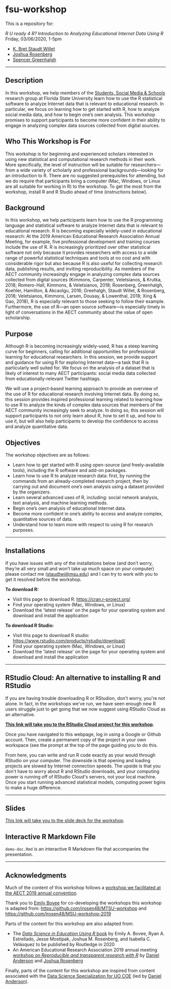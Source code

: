 # fsu-workshop

This is a repository for:

*R U ready 4 R? Introduction to Analyzing Educational Internet Data Using R*  
Friday, 03/06/2020, 1-5pm
* [K. Bret Staudt Willet](https://github.com/bretsw)
* [Joshua Rosenberg](https://github.com/jrosen48/)
* [Spencer Greenhalgh](https://github.com/greenhas)

---

## Description

In this workshop, we help members of the [Students, Social Media & Schools](https://studentssocialmediaschools.com/) research group at Florida State University learn how to use the R statistical software to analyze Internet data that is relevant to educational research. In particular, we focus on learning how to get started with R, how to analyze social media data, and how to begin one’s own analysis. This workshop promises to support participants to become more confident in their ability to engage in analyzing complex data sources collected from digital sources. 

## Who This Workshop is For

This workshop is for beginning and experienced scholars interested in using new statistical and computational research methods in their work. More specifically, the level of instruction will be suitable for researchers—from a wide variety of scholarly and professional backgrounds—looking for an introduction to R. There are no suggested prerequisites for attending, but we do require that participants bring a computer (Mac, Windows, or Linux are all suitable for working in R) to the workshop. To get the most from the workshop, install R and R Studio ahead of time (instructions below).

## Background

In this workshop, we help participants learn how to use the R programming language and statistical software to analyze Internet data that is relevant to educational research. R is becoming especially widely-used in educational research: At the 2019 American Educational Research Association Annual Meeting, for example, five professional development and training courses include the use of R. R is increasingly prioritized over other statistical software not only because it provides researchers with access to a wide range of powerful statistical techniques and tools at no cost and with considerable rigor but also because R is also useful for collecting research data, publishing results, and inviting reproducibility. As members of the AECT community increasingly engage in analyzing complex data sources collected from digital sources (Kimmons, Carpenter, Veletsianos, & Krutka, 2018; Romero-Hall, Kimmons, & Veletsianos, 2018; Rosenberg, Greenhalgh, Koehler, Hamilton, & Akcaolgu, 2016; Greehalgh, Staudt Willet, & Rosenberg, 2018; Veletsianos, Kimmons, Larsen, Dousay, & Lowenthal, 2018; Xing & Gao, 2018), R is especially relevant to those seeking to follow their example. Furthermore, the use of R—an open source software—is especially timely in light of conversations in the AECT community about the value of open scholarship.

## Purpose

Although R is becoming increasingly widely-used, R has a steep learning curve for beginners, calling for additional opportunities for professional learning for educational researchers. In this session, we provide support and guidance for using R for exploring Internet data—a task that R is particularly well suited for. We focus on the analysis of a dataset that is likely of interest to many AECT participants: social media data collected from educationally-relevant Twitter hashtags.

We will use a project-based learning approach to provide an overview of the use of R for educational research involving Internet data. By doing so, this session provides inspired professional learning related to learning how to use R to analyze the kinds of complex data sources that members of the AECT community increasingly seek to analyze. In doing so, this session will support participants to not only learn about R, how to set it up, and how to use it, but will also help participants to develop the confidence to access and analyze quantitative data.

## Objectives

The workshop objectives are as follows:
- Learn how to get started with R using open-source (and freely-available tools), including the R software and add-on packages.
- Learn how to use R to analyze research data: first, by running the commands from an already-completed research project, then by carrying out and document one’s own analysis using a dataset provided by the organizers.
- Learn several advanced uses of R, including: social network analysis, text analysis, and machine learning methods.
- Begin one’s own analysis of educational Internet data.
- Become more confident in one’s ability to access and analyze complex, quantitative sources of data.
- Understand how to learn more with respect to using R for research purposes.

---

## Installations

If you have issues with any of the installations below (and don’t worry, they’re all very small and won’t take up much space on your computer) please contact me ([staudtwi@msu.edu](staudtwi@msu.edu)) and I can try to work with you to get it resolved before the workshop.

**To download R:**
- Visit this page to download R: https://cran.r-project.org/
- Find your operating system (Mac, Windows, or Linux)
- Download the 'latest release' on the page for your operating system and download and install the application

**To download R Studio:**
- Visit this page to download R studio: https://www.rstudio.com/products/rstudio/download/
- Find your operating system (Mac, Windows, or Linux)
- Download the 'latest release' on the page for your operating system and download and install the application

---

## RStudio Cloud: An alternative to installing R and RStudio

If you are having trouble downloading R or RStudion, don't worry, you're not alone. In fact, in the workshops we've run, we have seen enough new R users struggle just to get going that we now suggest using RStudio Cloud as an alternative. 

**[This link will take you to the RStudio Cloud project for this workshop](https://rstudio.cloud/project/964811).**

Once you have navigated to this webpage, log in using a Google or Github account. Then, create a permanent copy of the project in your own workspace (see the prompt at the top of the page guiding you to do this.

From here, you can write and run R code exactly as your would through RStudio on your computer. The downside is that opening and loading projects are slowed by Internet connection speeds. The upside is that you don't have to worry about R and RStudio downloads, and your computing power is running off of RStudio Cloud's servers, not your local machine. Once you start running advanced statistical models, computing power bgins to make a huge difference.

---

## Slides

[This link will take you to the slide deck for the workshop](https://bretsw.github.io/fsu-workshop/).

## Interactive R Markdown File

`demo-doc.Rmd` is an interactive R Markdown file that accompanies the presentation.

---

## Acknowledgments

Much of the content of this workshop follows a [workshop we facilitated at the AECT 2019 annual convention](https://github.com/bretsw/aect19-workshop).

Thank you to [Emily Bovee](https://github.com/emilybovee) for co-developing the workshops this workshop is adapted from: https://github.com/jrosen48/MTSU-workshop and https://github.com/jrosen48/MSU-workshop-2019

Parts of the content for this workshop are also adapted from:

* The [*Data Science in Education Using R* book](https://github.com/data-edu/data-science-in-education) by Emily A. Bovee, Ryan A. Estrellado, Jesse Mostipak, Joshua M. Rosenberg, and Isabella C. Velásquez to be published by Routledge in 2020 
* An American Educational Research Association 2019 annual meeting [workshop on *Reproducible and transparent research with R*](https://github.com/ResearchTransparency/rr_aera19) by [Daniel Anderson](https://github.com/datalorax]) and [Joshua Rosenberg](https://github.com/jrosen48/)

Finally, parts of the content for this workshop are inspired from content associated with the [Data Science Specialization for UO COE](https://github.com/uo-datasci-specialization) (led by [Daniel Anderson](https://github.com/datalorax])).
